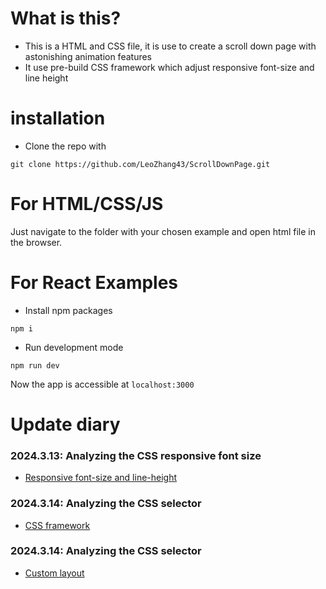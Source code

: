 # What is this?
* This is a HTML and CSS file, it is use to create a scroll down page with astonishing animation features
* It use pre-build CSS framework which adjust responsive font-size and line height

# installation

* Clone the repo with
```
git clone https://github.com/LeoZhang43/ScrollDownPage.git
```

# For HTML/CSS/JS

Just navigate to the folder with your chosen example and open html file in the browser.

# For React Examples

* Install npm packages
```
npm i 
```
* Run development mode
```
npm run dev
```

Now the app is accessible at ```localhost:3000```

# Update diary
### 2024.3.13: Analyzing the CSS responsive font size
* [Responsive font-size and line-height](https://sparkly-windscreen-f2a.notion.site/ScrollDownDriven-e99cf642e67541cd8083b565a1acf478) 
### 2024.3.14: Analyzing the CSS selector
* [CSS framework](https://www.notion.so/CSS-framework-96304f818d5c47e2af05baf74f9e67e7)
### 2024.3.14: Analyzing the CSS selector
* [Custom layout](https://www.notion.so/Custom-layout-acf94dabae83442fad601276d3381134)